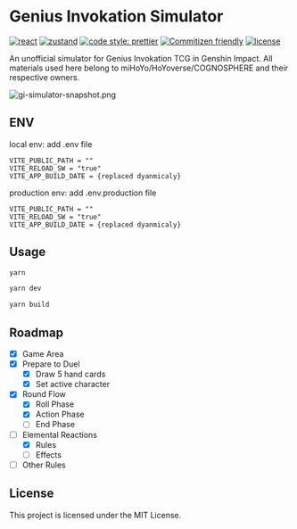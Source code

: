 # Genius Invokation Simulator

[![react](https://img.shields.io/github/package-json/dependency-version/xieQin/genius-invokation-simulator/react)](https://github.com/facebook/react) [![zustand](https://img.shields.io/github/package-json/dependency-version/xieQin/genius-invokation-simulator/zustand)](https://github.com/pmndrs/zustand) [![code style: prettier](https://img.shields.io/badge/code_style-prettier-ff69b4.svg)](https://github.com/prettier/prettier) [![Commitizen friendly](https://img.shields.io/badge/commitizen-friendly-brightgreen.svg)](http://commitizen.github.io/cz-cli/) [![license](https://img.shields.io/badge/license-MIT-green.svg)](https://github.com/xieQin/genius-invokation-simulator/blob/main/LICENSE.md)

An unofficial simulator for Genius Invokation TCG in Genshin Impact.
All materials used here belong to miHoYo/HoYoverse/COGNOSPHERE and their respective owners.

![gi-simulator-snapshot.png](https://i.postimg.cc/N0Fnn9Fh/gi-simulator-snapshot.png)

## ENV

local env: add .env file

```
VITE_PUBLIC_PATH = ""
VITE_RELOAD_SW = "true"
VITE_APP_BUILD_DATE = {replaced dyanmicaly}
```

production env: add .env.production file

```
VITE_PUBLIC_PATH = ""
VITE_RELOAD_SW = "true"
VITE_APP_BUILD_DATE = {replaced dyanmicaly}
```

## Usage

```bash
yarn
```

```bash
yarn dev
```

```bash
yarn build
```

## Roadmap

- [x] Game Area
- [x] Prepare to Duel
  - [x] Draw 5 hand cards
  - [x] Set active character
- [x] Round Flow
  - [x] Roll Phase
  - [x] Action Phase
  - [ ] End Phase
- [ ] Elemental Reactions
  - [x] Rules
  - [ ] Effects
- [ ] Other Rules

## License

This project is licensed under the MIT License.
